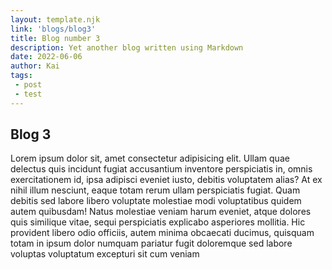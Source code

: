 ```yaml
---
layout: template.njk
link: 'blogs/blog3'
title: Blog number 3
description: Yet another blog written using Markdown
date: 2022-06-06
author: Kai
tags:
 - post
 - test
---
```


## Blog 3


Lorem ipsum dolor sit, amet consectetur adipisicing elit. Ullam quae delectus quis incidunt fugiat accusantium inventore perspiciatis in, omnis exercitationem id, ipsa adipisci eveniet iusto, debitis voluptatem alias? At ex nihil illum nesciunt, eaque totam rerum ullam perspiciatis fugiat. Quam debitis sed labore libero voluptate molestiae modi voluptatibus quidem autem quibusdam! Natus molestiae veniam harum eveniet, atque dolores quis similique vitae, sequi perspiciatis explicabo asperiores mollitia. Hic provident libero odio officiis, autem minima obcaecati ducimus, quisquam totam in ipsum dolor numquam pariatur fugit doloremque sed labore voluptas voluptatum excepturi sit cum veniam 


